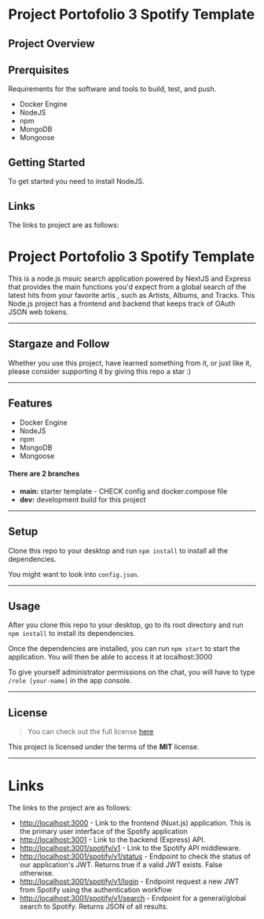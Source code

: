 # Project Portofolio 3 Spotify Template

## Project Overview


## Prerquisites 

Requirements for the software and tools to build, test, and push.

   - Docker Engine
   - NodeJS
   - npm
   - MongoDB
   - Mongoose

## Getting Started

To get started you need to install NodeJS.

## Links 

The links to project are as follows: 

Project Portofolio 3 Spotify Template 
============

This is a node.js msuic search application powered by NextJS and Express that provides the main functions you'd expect from a global search of the latest hits from your favorite artis , such as Artists, Albums, and Tracks. This Node.js project has a frontend and backend that keeps track of OAuth JSON web tokens.



---
## Stargaze and Follow

Whether you use this project, have learned something from it, or just like it, please consider supporting it by giving this repo a star :)

---

## Features
- Docker Engine
- NodeJS
- npm
- MongoDB
- Mongoose


#### There are 2 branches
- **main:** starter template - CHECK config and docker.compose file
- **dev:** development build for this project

---

## Setup
Clone this repo to your desktop and run `npm install` to install all the dependencies.

You might want to look into `config.json`.

---

## Usage
After you clone this repo to your desktop, go to its root directory and run `npm install` to install its dependencies.

Once the dependencies are installed, you can run  `npm start` to start the application. You will then be able to access it at localhost:3000

To give yourself administrator permissions on the chat, you will have to type `/role [your-name]` in the app console.

---

## License
>You can check out the full license [here](https://github.com/IgorAntun/node-chat/blob/master/LICENSE)

This project is licensed under the terms of the **MIT** license.

---


# Links

The links to the project are as follows: 

- [http://localhost:3000](http://localhost:3000) - Link to the frontend (Nuxt.js) application. This is the primary user interface of the Spotify application
- [http://localhost:3001](http://localhost:3001) - Link to the backend (Express) API.
- [http://localhost:3001/spotify/v1](http://localhost:3001/spotify/v1) - Link to the Spotify API middleware. 
- [http://localhost:3001/spotify/v1/status](http://localhost:3001/spotify/v1/status) - Endpoint to check the status of our application's JWT. Returns true if a valid JWT exists. False otherwise.
- [http://localhost:3001/spotify/v1/login](http://localhost:3001/spotify/v1/login) - Endpoint request a new JWT from Spotify using the authentication workflow
- [http://localhost:3001/spotify/v1/search](http://localhost:3001/spotify/v1/search) - Endpoint for a general/global search to Spotify. Returns JSON of all results. 
